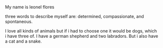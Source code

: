 My name is leonel flores

three words to describe myself are: determined, compassionate, and spontaneous.

I love all kinds of animals but if i had to choose one it would be dogs, which i have three of. I have a german shepherd and two labradors. But i also have a cat and a snake.